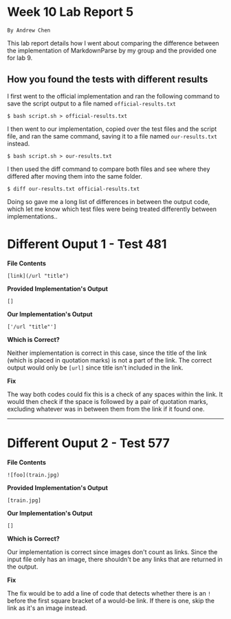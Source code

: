 # Week 10 Lab Report 5
`By Andrew Chen`

This lab report details how I went about comparing the difference between the implementation of MarkdownParse by my group and the provided one for lab 9.

## How you found the tests with different results

I first went to the official implementation and ran the following command to save the script output to a file named `official-results.txt`

```
$ bash script.sh > official-results.txt
```

I then went to our implementation, copied over the test files and the script file, and ran the same command, saving it to a file named `our-results.txt` instead.

```
$ bash script.sh > our-results.txt
```

I then used the diff command to compare both files and see where they differed after moving them into the same folder.

```
$ diff our-results.txt official-results.txt
```

Doing so gave me a long list of differences in between the output code, which let me know which test files were being treated differently between implementations..

# Different Ouput 1 - Test 481
**File Contents**
```
[link](/url "title")
```

**Provided Implementation's Output**
```
[]
```

**Our Implementation's Output**
```
['/url "title"']
```

**Which is Correct?**

Neither implementation is correct in this case, since the title of the link (which is placed in quotation marks) is not a part of the link. The correct output would only be `[url]` since title isn't included in the link.

**Fix**

The way both codes could fix this is a check of any spaces within the link. It would then check if the space is followed by a pair of quotation marks, excluding whatever was in between them from the link if it found one.

---

# Different Ouput 2 - Test 577
**File Contents**
```
![foo](train.jpg)
```

**Provided Implementation's Output**
```
[train.jpg]
```

**Our Implementation's Output**
```
[]
```

**Which is Correct?**

Our implementation is correct since images don't count as links. Since the input file only has an image, there shouldn't be any links that are returned in the output.

**Fix**

The fix would be to add a line of code that detects whether there is an `!` before the first square bracket of a would-be link. If there is one, skip the link as it's an image instead.